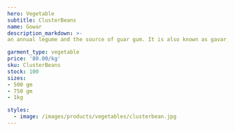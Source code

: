 ```yaml
---
hero: Vegetable
subtitle: ClusterBeans
name: Gowar
description_markdown: >-
an annual legume and the source of guar gum. It is also known as gavar, gawar, or guvar bean.

garment_type: vegetable
price: '80.00/kg'
sku: ClusterBeans
stock: 100
sizes:
- 500 gm
- 750 gm
- 1kg

styles:
  - image: /images/products/vegetables/clusterbean.jpg
---
```

